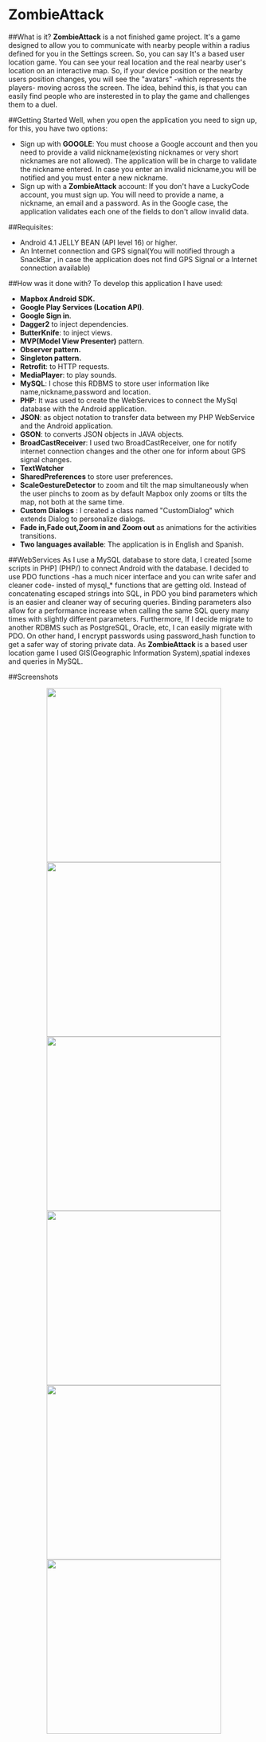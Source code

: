 # ZombieAttack

##What is it?
**ZombieAttack** is a not finished game project. It's a game designed to allow you to communicate with nearby people within a radius defined for
you in the Settings screen. So, you can say It's a based user location game. 
You can see your real location and the real nearby user's location on an interactive map. So, if your device position or the nearby users position
changes, you will see the "avatars" -which represents the players- moving across the screen.
The idea, behind this, is that you can easily find people who are insterested in to play the game and challenges them to a duel.

##Getting Started
Well, when you open the application you need to sign up, for this, you have two options:
* Sign up with **GOOGLE**: You must choose a Google account and then you need to provide a valid nickname(existing nicknames or very short nicknames
are not allowed). The application will be in charge to validate the nickname entered. In case you enter an invalid nickname,you will be notified and 
you must enter a new nickname.
* Sign up with a **ZombieAttack** account: If you don't have a LuckyCode account, you must sign up. You will need to provide a name, a nickname, an email and a
password. As in the Google case, the application validates each one of the fields to don't allow invalid data.

##Requisites:
* Android 4.1 JELLY BEAN (API level 16) or higher.
* An Internet connection and GPS signal(You will notified through a SnackBar , in case the application does not find GPS Signal or a Internet connection available)

##How was it done with?
To develop this application I have used:
* **Mapbox Android SDK.**
* **Google Play Services (Location API)**.
* **Google Sign in**.
* **Dagger2** to inject dependencies.
* **ButterKnife**: to inject views.
* **MVP(Model View Presenter)** pattern. 
* **Observer pattern.**
* **Singleton pattern.**
* **Retrofit**: to HTTP requests.
* **MediaPlayer**: to play sounds.
* **MySQL**: I chose this RDBMS to store user information like name,nickname,password and location.
* **PHP**: It was used to create the WebServices to connect the MySql database with the Android application.
* **JSON**: as object notation to transfer data between my PHP WebService and the Android application.
* **GSON**: to converts JSON objects in JAVA objects.
* **BroadCastReceiver**: I used two BroadCastReceiver, one for notify internet connection changes and the other one for inform about GPS signal changes.
* **TextWatcher**
* **SharedPreferences** to store user preferences.
* **ScaleGestureDetector** to zoom and tilt the map simultaneously when the user pinchs to zoom as by default Mapbox only zooms or tilts the map, not both at the same time.
* **Custom Dialogs** : I created a class named "CustomDialog" which extends Dialog to personalize dialogs.
* **Fade in,Fade out,Zoom in and Zoom out** as animations for the activities transitions.
* **Two languages available**: The application is in English and Spanish.

##WebServices
As I use a MySQL database to store data, I created [some scripts in PHP] (PHP/) to connect Android with the database. 
I decided to use PDO functions -has a much nicer interface and you can write safer and cleaner code- insted of mysql_*  functions that are getting old. Instead of concatenating escaped strings into SQL, in PDO you bind parameters which is an easier and cleaner way of securing queries. Binding parameters also allow for a performance increase when calling the same SQL query many times with slightly different parameters. Furthermore, If I decide migrate to another RDBMS such as PostgreSQL, Oracle, etc, I can easily migrate with PDO. 
On other hand, I encrypt passwords using password_hash function to get a safer way of storing private data.
As __ZombieAttack__ is a based user location game I used GIS(Geographic Information System),spatial indexes and queries in MySQL.


##Screenshots
<p align="center">
  <img src="Screenshots/main_menu.png" width="350"/>
  <img src="Screenshots/main2.png" width="350"/>
  <img src="Screenshots/nickname.png" width="350"/>
  <img src="Screenshots/main.png" width="350"/>
  <img src="Screenshots/sign_up.png" width="350" />
  <img src="Screenshots/settings.png" width="350" />
</p>






